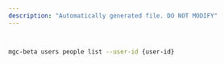 ```yaml
---
description: "Automatically generated file. DO NOT MODIFY"
---
```


```bash


mgc-beta users people list --user-id {user-id}

```